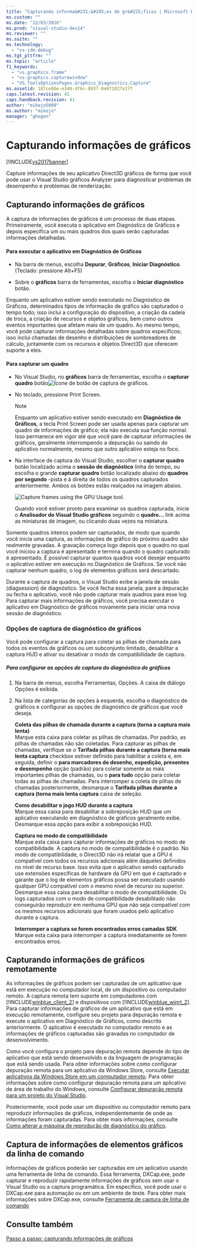 ```yaml
---
title: "Capturando informa&#231;&#245;es de gr&#225;ficos | Microsoft Docs"
ms.custom: ""
ms.date: "12/03/2016"
ms.prod: "visual-studio-dev14"
ms.reviewer: ""
ms.suite: ""
ms.technology: 
  - "vs-ide-debug"
ms.tgt_pltfrm: ""
ms.topic: "article"
f1_keywords: 
  - "vs.graphics.frame"
  - "vs.graphics.capturewindow"
  - "VS.ToolsOptionsPages.Graphics_Diagnostics.Capture"
ms.assetid: 187ce86e-e340-4f6c-8937-8e8f1027a17f
caps.latest.revision: 41
caps.handback.revision: 41
author: "mikejo5000"
ms.author: "mikejo"
manager: "ghogen"
---
```

# Capturando informa&#231;&#245;es de gr&#225;ficos
[!INCLUDE[vs2017banner](../code-quality/includes/vs2017banner.md)]

Capture informações de seu aplicativo Direct3D gráficos de forma que você pode usar o Visual Studio gráficos Analyzer para diagnosticar problemas de desempenho e problemas de renderização.  
  
## Capturando informações de gráficos  
 A captura de informações de gráficos é um processo de duas etapas.  Primeiramente, você executa o aplicativo em Diagnóstico de Gráficos e depois especifica um ou mais quadros dos quais serão capturadas informações detalhadas.  
  
#### Para executar o aplicativo em Diagnóstico de Gráficos  
  
-   Na barra de menus, escolha **Depurar**, **Gráficos**, **Iniciar Diagnóstico**.  \(Teclado: pressione Alt\+F5\)  
  
-   Sobre o **gráficos** barra de ferramentas, escolha o **Iniciar diagnóstico** botão.  
  
 Enquanto um aplicativo estiver sendo executado no Diagnóstico de Gráficos, determinados tipos de informação de gráfico são capturados o tempo todo; isso inclui a configuração do dispositivo, a criação da cadeia de troca, a criação de recursos e objetos gráficos, bem como outros eventos importantes que afetam mais de um quadro.  Ao mesmo tempo, você pode capturar informações detalhadas sobre quadros específicos; isso inclui chamadas de desenho e distribuições de sombreadores de cálculo, juntamente com os recursos e objetos Direct3D que oferecem suporte a eles.  
  
#### Para capturar um quadro  
  
-   No Visual Studio, no **gráficos** barra de ferramentas, escolha o **capturar quadro** botão![Ícone de botão de captura de gráficos](~/debugger/graphics/media/debuggingdirectxgraphics.png "DebuggingDirectXGraphics").  
  
-   No teclado, pressione Print Screen.  
  
    > [!NOTE]
    >  Enquanto um aplicativo estiver sendo executado em **Diagnóstico de Gráficos**, a tecla Print Screen pode ser usada apenas para capturar um quadro de informações de gráfico; ela não executa sua função normal.  Isso permanece em vigor até que você pare de capturar informações de gráficos, geralmente interrompendo a depuração ou saindo do aplicativo normalmente, mesmo que outro aplicativo esteja no foco.  
  
-   Na interface de captura do Visual Studio, escolher o **capturar quadro** botão localizado acima o **sessão de diagnóstico** linha do tempo, ou escolha o grande **capturar quadro** botão localizado abaixo do **quadros por segundo** \-pista e à direita de todos os quadros capturados anteriormente.  Ambos os botões estão realçados na imagem abaixo.  
  
     ![Capture frames using the GPU Usage tool.](../debugger/media/pix_gpu_usage_tool_capture_frame.png "pix\_gpu\_usage\_tool\_capture\_frame")  
  
     Quando você estiver pronto para examinar os quadros capturada, inicie o **Analisador do Visual Studio gráficos** seguindo o **quadro...** link acima as miniaturas de imagem, ou clicando duas vezes na miniatura.  
  
 Somente quadros inteiros podem ser capturados, de modo que quando você inicia uma captura, as informações de gráfico do próximo quadro são realmente gravadas.  A gravação começa logo depois que o quadro no qual você iniciou a captura é apresentado e termina quando o quadro capturado é apresentado.  É possível capturar quantos quadros você desejar enquanto o aplicativo estiver em execução no Diagnóstico de Gráficos.  Se você não capturar nenhum quadro, o log de elementos gráficos será descartado.  
  
 Durante a captura de quadros, o Visual Studio exibe a janela de sessão \(diagsession\) de diagnóstico.  Se você fecha essa janela, pare a depuração ou fecha o aplicativo, você não pode capturar mais quadros para esse log.  Para capturar mais informações de gráficos, você precisa executar o aplicativo em Diagnóstico de gráficos novamente para iniciar uma nova sessão de diagnóstico.  
  
### Opções de captura de diagnóstico de gráficos  
 Você pode configurar a captura para coletar as pilhas de chamada para todos os eventos de gráficos ou um subconjunto limitado, desabilitar a captura HUD e ativar ou desativar o modo de compatibilidade de captura.  
  
##### Para configurar as opções de captura do diagnóstico de gráficos  
  
1.  Na barra de menus, escolha Ferramentas, Opções.  A caixa de diálogo Opções é exibida.  
  
2.  Na lista de categorias de opções à esquerda, escolha o diagnóstico de gráficos e configurar as opções de diagnóstico de gráficos que você deseja.  
  
     **Coleta das pilhas de chamada durante a captura \(torna a captura mais lenta\)**  
     Marque esta caixa para coletar as pilhas de chamadas.  Por padrão, as pilhas de chamadas não são coletadas.  Para capturar as pilhas de chamadas, verifique se o **Tarifada pilhas durante a captura \(torna mais lenta captura** checkbox estiver definido para habilitar a coleta e, em seguida, definir o **para marcadores de desenho, expedição, presentes e desempenho** opção \(padrão\) para coletar somente as mais importantes pilhas de chamadas, ou o **para tudo** opção para coletar todas as pilhas de chamadas.  Para interromper a coleta de pilhas de chamadas posteriormente, desmarque o **Tarifada pilhas durante a captura \(torna mais lenta captura** caixa de seleção.  
  
     **Como desabilitar o jogo HUD durante a captura**  
     Marque essa caixa para desabilitar a sobreposição HUD que um aplicativo executando em diagnóstico de gráficos geralmente exibe.  Desmarque essa opção para exibir a sobreposição HUD.  
  
     **Captura no modo de compatibilidade**  
     Marque esta caixa para capturar informações de gráficos no modo de compatibilidade.  A captura no modo de compatibilidade é o padrão.  No modo de compatibilidade, o Direct3D não irá relatar que a GPU é compatível com todos os recursos adicionais além daqueles definidos no nível de recurso base.  Isso evita que o aplicativo sendo capturado use extensões específicas de hardware da GPU em que é capturado e garante que o log de elementos gráficos possa ser executado usando qualquer GPU compatível com o mesmo nível de recurso ou superior.  Desmarque essa caixa para desabilitar o modo de compatibilidade. Os logs capturados com o modo de compatibilidade desabilitado não conseguirão reproduzir em nenhuma GPU que não seja compatível com os mesmos recursos adicionais que foram usados pelo aplicativo durante a captura.  
  
     **Interromper a captura se forem encontrados erros camadas SDK**  
     Marque esta caixa para interromper a captura imediatamente se forem encontrados erros.  
  
## Capturando informações de gráficos remotamente  
 As informações de gráficos podem ser capturadas de um aplicativo que está em execução no computador local, de um dispositivo ou computador remoto.  A captura remota tem suporte em computadores com [!INCLUDE[winblue_client_2](../debugger/includes/winblue_client_2_md.md)] e dispositivos com [!INCLUDE[winblue_winrt_2](../debugger/includes/winblue_winrt_2_md.md)].  Para capturar informações de gráficos de um aplicativo que está em execução remotamente, configure seu projeto para depuração remota e execute o aplicativo em Diagnóstico de Gráficos, como descrito anteriormente.  O aplicativo é executado no computador remoto e as informações de gráficos capturadas são gravadas no computador de desenvolvimento.  
  
 Como você configura o projeto para depuração remota depende do tipo de aplicativo que está sendo desenvolvido e da linguagem de programação que está sendo usada.  Para obter informações sobre como configurar depuração remota para um aplicativo da Windows Store, consulte [Executar aplicativos da Windows Store em um computador remoto](../debugger/run-windows-store-apps-on-a-remote-machine.md).  Para obter informações sobre como configurar depuração remota para um aplicativo de área de trabalho do Windows, consulte [Configurar depuração remota para um projeto do Visual Studio](../Topic/Set%20Up%20Remote%20Debugging%20for%20a%20Visual%20Studio%20Project.md).  
  
 Posteriormente, você pode usar um dispositivo ou computador remoto para reproduzir informações de gráficos, independentemente de onde as informações foram capturadas.  Para obter mais informações, consulte [Como alterar a máquina de reprodução de diagnóstico do gráfico](../debugger/how-to-change-the-graphics-diagnostics-playback-machine.md).  
  
## Captura de informações de elementos gráficos da linha de comando  
 Informações de gráficos poderão ser capturadas em um aplicativo usando uma ferramenta de linha de comando.  Essa ferramenta, DXCap.exe, pode capturar e reproduzir rapidamente informações de gráficos sem usar o Visual Studio ou a captura programática.  Em específico, você pode usar o DXCap.exe para automação ou em um ambiente de teste.  Para obter mais informações sobre DXCap.exe, consulte [Ferramenta de captura de linha de comando](../debugger/command-line-capture-tool.md)  
  
## Consulte também  
 [Passo a passo: capturando informações de gráficos](../debugger/walkthrough-capturing-graphics-information.md)